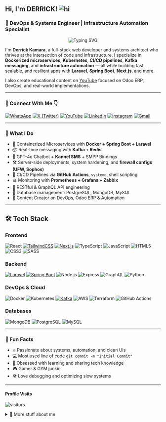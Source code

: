 ## Hi, I'm DERRICK! <img src="https://user-images.githubusercontent.com/1303154/88677602-1635ba80-d120-11ea-84d8-d263ba5fc3c0.gif" width="28px" alt="hi">

### 🚀 DevOps & Systems Engineer | Infrastructure Automation Specialist

<p align="center">
  <img src="https://readme-typing-svg.herokuapp.com?font=Fira+Code&pause=1000&color=58A6FF&width=435&lines=Turning+coffee+into+code+since+2022;DevOps+Enthusiast;Full-Stack+Developer;Tech+Content+Creator;Systems-Engineer" alt="Typing SVG" />
</p>

I'm **Derrick Kamara**, a full-stack web developer and systems architect who thrives at the intersection of code and infrastructure. I specialize in **Dockerized microservices**, **Kubernetes**, **CI/CD pipelines**, **Kafka messaging**, and **infrastructure automation** — all while building fast, scalable, and resilient apps with **Laravel**, **Spring Boot**, **Next.js**, and more.

I also create educational content on [YouTube](https://www.youtube.com/@OdooTanzania) focused on Odoo ERP, DevOps, and real-world implementations.

---

### 🤝 Connect With Me 👇

[![WhatsApp](https://img.shields.io/badge/WhatsApp-25D366?style=for-the-badge&logo=whatsapp&logoColor=white)](https://wa.me/255715083985)
[![X (Twitter)](https://img.shields.io/badge/X_(Twitter)-000000?style=for-the-badge&logo=x&logoColor=white)](https://twitter.com/Derrick11723390)
[![YouTube](https://img.shields.io/badge/YouTube-FF0000?style=for-the-badge&logo=youtube&logoColor=white)](https://www.youtube.com/channel/UC0iXIgBWjJ8dWnroFNt4VZg)
[![LinkedIn](https://img.shields.io/badge/LinkedIn-0077B5?style=for-the-badge&logo=linkedin&logoColor=white)](https://www.linkedin.com/in/dericking01/)
[![Instagram](https://img.shields.io/badge/Instagram-E4405F?style=for-the-badge&logo=instagram&logoColor=white)](https://instagram.com/van_der_warmer)
[![Gmail](https://img.shields.io/badge/Gmail-D14836?style=for-the-badge&logo=gmail&logoColor=white)](mailto:dericking01@gmail.com)

---

### 🔧 What I Do
- 🐳 Containerized Microservices with **Docker + Spring Boot + Laravel**
- 📦 Real-time messaging with **Kafka + Redis**
- 🧠 GPT-4o Chatbot + **Kannel SMS** + SMPP Bindings
- 🛠️ Server-side deployments, system hardening, and **firewall configs (UFW, Sophos)**
- 🚀 CI/CD Pipelines via **GitHub Actions**, `systemd`, shell scripting
- 📊 Monitoring with **Prometheus + Grafana + Zabbix**
- 🔗 RESTful & GraphQL API engineering
- 💾 Database management: PostgreSQL, MongoDB, MySQL
- 🎥 Content Creator on DevOps, Odoo ERP & Automation

---

## 🛠 Tech Stack

### Frontend
![React](https://img.shields.io/badge/-React-61DAFB?logo=react&logoColor=white&style=for-the-badge)
[![TailwindCSS](https://img.shields.io/badge/-TailwindCSS-06B6D4?style=for-the-badge&labelColor=black&logo=tailwindcss)](#)
[![Next.js](https://img.shields.io/badge/-Next.js-000000?style=for-the-badge&labelColor=black&logo=next.js)](#)
![TypeScript](https://img.shields.io/badge/-TypeScript-3178C6?logo=typescript&logoColor=white&style=for-the-badge)
![JavaScript](https://img.shields.io/badge/-JavaScript-F7DF1E?logo=javascript&logoColor=black&style=for-the-badge)
![HTML5](https://img.shields.io/badge/-HTML5-E34F26?logo=html5&logoColor=white&style=for-the-badge)
![CSS3](https://img.shields.io/badge/-CSS3-1572B6?logo=css3&logoColor=white&style=for-the-badge)
![SASS](https://img.shields.io/badge/-SASS-CC6699?logo=sass&logoColor=white&style=for-the-badge)

### Backend
[![Laravel](https://img.shields.io/badge/-Laravel-ff2d20?style=for-the-badge&labelColor=black&logo=laravel)](#)
[![Spring Boot](https://img.shields.io/badge/-SpringBoot-6DB33F?style=for-the-badge&labelColor=black&logo=springboot)](#)
![Node.js](https://img.shields.io/badge/-Node.js-339933?logo=node.js&logoColor=white&style=for-the-badge)
![Express](https://img.shields.io/badge/-Express-000000?logo=express&logoColor=white&style=for-the-badge)
![GraphQL](https://img.shields.io/badge/-GraphQL-E10098?logo=graphql&logoColor=white&style=for-the-badge)
![Python](https://img.shields.io/badge/-Python-3776AB?logo=python&logoColor=white&style=for-the-badge)

### DevOps & Cloud
![Docker](https://img.shields.io/badge/-Docker-2496ED?logo=docker&logoColor=white&style=for-the-badge)
![Kubernetes](https://img.shields.io/badge/-Kubernetes-326CE5?logo=kubernetes&logoColor=white&style=for-the-badge)
[![Kafka](https://img.shields.io/badge/-Kafka-231F20?style=for-the-badge&labelColor=black&logo=apachekafka)](#)
![AWS](https://img.shields.io/badge/-AWS-232F3E?logo=amazon-aws&logoColor=white&style=for-the-badge)
![Terraform](https://img.shields.io/badge/-Terraform-623CE4?logo=terraform&logoColor=white&style=for-the-badge)
![GitHub Actions](https://img.shields.io/badge/-GitHub_Actions-2088FF?logo=github-actions&logoColor=white&style=for-the-badge)

### Databases
![MongoDB](https://img.shields.io/badge/-MongoDB-47A248?logo=mongodb&logoColor=white&style=for-the-badge)
![PostgreSQL](https://img.shields.io/badge/-PostgreSQL-4169E1?logo=postgresql&logoColor=white&style=for-the-badge)
![MySQL](https://img.shields.io/badge/-MySQL-4479A1?logo=mysql&logoColor=white&style=for-the-badge)

---

### 🧠 Fun Facts
- 🔥 Passionate about systems, automation, and clean UIs
- :computer: Most used line of code `git commit -m "Initial Commit"`
- 🧠 Obsessed with learning and sharing tech knowledge  
- 🎮 Gamer & GYM junkie  
- 🛠️ Love debugging and optimizing slow systems 

---

<!-- Reference Links -->
[reactplaylist]: https://www.youtube.com/playlist?list=PLwGdqUZWnOp0HSG8A6cOXk8JHbQqaOe1X
[htmltutorial]: https://www.youtube.com/results?search_query=html+full+course
[javascripttutorial]: https://www.youtube.com/results?search_query=javascript+crash+course
[nodetutorial]: https://www.youtube.com/results?search_query=nodejs+crash+course
[mongotutorial]: https://www.youtube.com/results?search_query=mongodb+tutorial
[sqltutorial]: https://www.youtube.com/results?search_query=sql+full+course


#### Profile Visits 

![visitors](https://visitor-badge.glitch.me/badge?page_id=ipenywis.ipenywis)

<details>
<summary>
  📖 More stuff about me
</summary>

---

I love sharing knowledge and working on projects with other developers, and that's why I'm very open to learning.

### 🎯 My Passion ?

I regularly use platforms like **Udemy**, **YouTube**, and hackathons to sharpen my skills in:
- Web & Mobile development
- UI/UX Design
- New tools, frameworks, and emerging technologies

---

### ⏱️ This week Coding Stats

<!--START_SECTION:waka-->

```txt
Python       4 hrs 55 mins   ███████▓░░░░░░░░░░░░░░░░░   31.25 %
XML          3 hrs 56 mins   ██████▒░░░░░░░░░░░░░░░░░░   25.01 %
Other        1 hr 38 mins    ██▓░░░░░░░░░░░░░░░░░░░░░░   10.40 %
HTML         1 hr 6 mins     █▓░░░░░░░░░░░░░░░░░░░░░░░   07.06 %
YAML         1 hr 3 mins     █▓░░░░░░░░░░░░░░░░░░░░░░░   06.70 %
```

<!--END_SECTION:waka-->
---

### 🏆 GitHub Trophies

<p align="center">
  <img src="https://github-profile-trophy.vercel.app/?username=dericking01&theme=algolia&column=6&margin-w=10&margin-h=10"/>
</p>

---

#### Github Stats
![dericking01's Stats](https://github-readme-stats.vercel.app/api?username=dericking01&theme=blue-green&show_icons=true&hide_border=false&count_private=true) <br >
![dericking01's Streak](https://github-readme-streak-stats.herokuapp.com/?user=dericking01&theme=blue-green&hide_border=false) <br >
![dericking01's Top Languages](https://github-readme-stats.vercel.app/api/top-langs/?username=dericking01&theme=blue-green&show_icons=true&hide_border=false&layout=compact) <br >

<!-- ![Derrick's github stats](https://github-readme-stats.vercel.app/api?username=dericking01&count_private=true&theme=tokyonight&hide=contribs,prs) -->

---
### 📹 Tutorials

[<img align="left" alt="React" width="26px" src="https://raw.githubusercontent.com/github/explore/main/topics/react/react.png" />][reactplaylist]
[<img align="left" alt="HTML5" width="26px" src="https://raw.githubusercontent.com/github/explore/main/topics/html/html.png" />][htmltutorial]
[<img align="left" alt="JavaScript" width="26px" src="https://raw.githubusercontent.com/github/explore/main/topics/javascript/javascript.png" />][javascripttutorial]
[<img align="left" alt="Node.js" width="26px" src="https://raw.githubusercontent.com/github/explore/main/topics/nodejs/nodejs.png" />][nodetutorial]
[<img align="left" alt="MongoDB" width="26px" src="https://raw.githubusercontent.com/github/explore/main/topics/mongodb/mongodb.png" />][mongotutorial]
[<img align="left" alt="SQL" width="26px" src="https://raw.githubusercontent.com/github/explore/main/topics/sql/sql.png" />][sqltutorial]

<br/><br/>
#### 🧭 Bizness

📨 **Mail**: dericking01@gmail.com  
🗂️ **Docs & Process Modeling**: Notion, Confluence, Draw.io  
📊 **Monitoring Tools**: Prometheus, Grafana, Zabbix  
🛡️ **Security Tools**: UFW, Fail2Ban, Sophos, Certbot, Cyberoam
<br/><br/>
### 🛠 Projects & Content

🔹 SMS Campaign Microservice – Kafka + Laravel + Kannel + Redis  
🔹 HealthBot w/ GPT-4o – SMS + Voice IVR + PBX + Spring Boot  
🔹 AsiliLooks – Ecommerce & Salon Management with Laravel CMS  
🔹 Remote NCD Patient Care Platform – Laravel + Vue.js + MySQL  
🔹 More on [YouTube](https://www.youtube.com/channel/UC0iXIgBWjJ8dWnroFNt4VZg)
<br/><br/>
## 🎥 Latest YouTube Videos
<!-- TODO: Replace with your actual YouTube video links -->
- [Video Title 1](https://youtu.be/gw4lZhbCmy8?si=BecylfCEdaTRx6CW)
- [Video Title 2](https://youtu.be/3UqHwR0BO8w?si=TxJ0b2FcxMhtQVkX)
- [Video Title 3](https://youtu.be/Yi61yLHS3xo?si=yupaN9yMTBVxBdCm)

▶️ [More Videos...](https://www.youtube.com/@OdooTanzania)

</details>


[reactplaylist]: https://www.youtube.com/watch?v=KxXXEL-k47Y&list=PLvXDmnBbOF7RnYiZvDwl2Pzcs2kfi10wd
[vscodetutorial]: https://www.youtube.com/watch?v=Bkie2ai8qeE&t=8s
[htmltutorial]: https://www.youtube.com/watch?v=VK6MXVxOsws&t=27s
[javascripttutorial]: https://www.youtube.com/watch?v=D-LHKvmX37E
